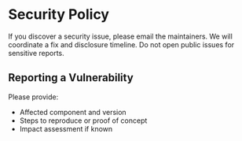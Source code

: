 # Security Policy

If you discover a security issue, please email the maintainers. We will coordinate a fix and disclosure timeline. Do not open public issues for sensitive reports.

## Reporting a Vulnerability

Please provide:

- Affected component and version
- Steps to reproduce or proof of concept
- Impact assessment if known
